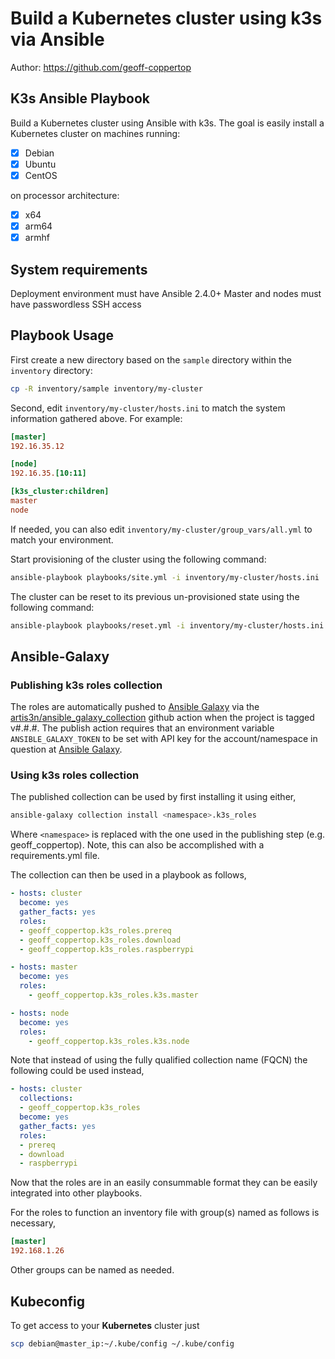 # Build a Kubernetes cluster using k3s via Ansible

Author: <https://github.com/geoff-coppertop>

## K3s Ansible Playbook

Build a Kubernetes cluster using Ansible with k3s. The goal is easily install a Kubernetes cluster on machines running:

- [X] Debian
- [X] Ubuntu
- [X] CentOS

on processor architecture:

- [X] x64
- [X] arm64
- [X] armhf

## System requirements

Deployment environment must have Ansible 2.4.0+
Master and nodes must have passwordless SSH access

## Playbook Usage

First create a new directory based on the `sample` directory within the `inventory` directory:

```bash
cp -R inventory/sample inventory/my-cluster
```

Second, edit `inventory/my-cluster/hosts.ini` to match the system information gathered above. For example:

```ini
[master]
192.16.35.12

[node]
192.16.35.[10:11]

[k3s_cluster:children]
master
node
```

If needed, you can also edit `inventory/my-cluster/group_vars/all.yml` to match your environment.

Start provisioning of the cluster using the following command:

```bash
ansible-playbook playbooks/site.yml -i inventory/my-cluster/hosts.ini
```

The cluster can be reset to its previous un-provisioned state using the following command:

```bash
ansible-playbook playbooks/reset.yml -i inventory/my-cluster/hosts.ini
```

## Ansible-Galaxy

### Publishing k3s roles collection

The roles are automatically pushed to [Ansible Galaxy](https://galaxy.ansible.com) via the [artis3n/ansible_galaxy_collection]() github action when the project is tagged v#.#.#. The publish action requires that an environment variable `ANSIBLE_GALAXY_TOKEN` to be set with API key for the account/namespace in question at [Ansible Galaxy](https://galaxy.ansible.com).

### Using k3s roles collection

The published collection can be used by first installing it using either,

```bash
ansible-galaxy collection install <namespace>.k3s_roles
```

Where `<namespace>` is replaced with the one used in the publishing step (e.g. geoff_coppertop). Note, this can also be accomplished with a requirements.yml file.

The collection can then be used in a playbook as follows,

```yml
- hosts: cluster
  become: yes
  gather_facts: yes
  roles:
  - geoff_coppertop.k3s_roles.prereq
  - geoff_coppertop.k3s_roles.download
  - geoff_coppertop.k3s_roles.raspberrypi

- hosts: master
  become: yes
  roles:
    - geoff_coppertop.k3s_roles.k3s.master

- hosts: node
  become: yes
  roles:
    - geoff_coppertop.k3s_roles.k3s.node

```

Note that instead of using the fully qualified collection name (FQCN) the following could be used instead,

```yml
- hosts: cluster
  collections:
  - geoff_coppertop.k3s_roles
  become: yes
  gather_facts: yes
  roles:
  - prereq
  - download
  - raspberrypi
  ```

Now that the roles are in an easily consummable format they can be easily integrated into other playbooks.

For the roles to function an inventory file with group(s) named as follows is necessary,

```ini
[master]
192.168.1.26
```

Other groups can be named as needed.

## Kubeconfig

To get access to your **Kubernetes** cluster just

```bash
scp debian@master_ip:~/.kube/config ~/.kube/config
```
